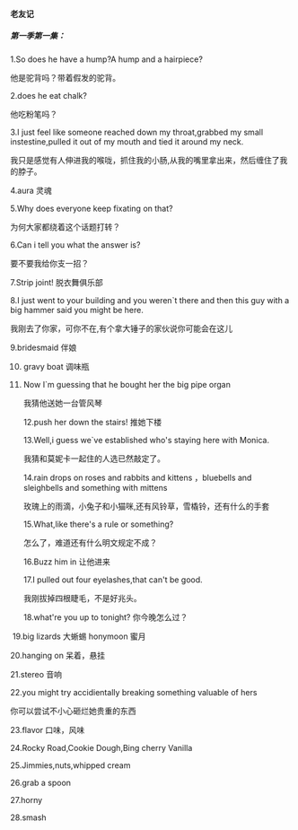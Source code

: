 #### 老友记

##### 第一季第一集：

1.So does he have a hump?A hump  and a  hairpiece?

 他是驼背吗？带着假发的驼背。

2.does he eat chalk?

他吃粉笔吗？

3.I just feel like someone reached down my throat,grabbed my small instestine,pulled it out of my mouth and tied it around my neck.

我只是感觉有人伸进我的喉咙，抓住我的小肠,从我的嘴里拿出来，然后缠住了我的脖子。

4.aura 灵魂

5.Why does everyone keep fixating on that?

为何大家都绕着这个话题打转？

6.Can i tell you what the answer is? 

要不要我给你支一招？

7.Strip joint! 脱衣舞俱乐部

8.I just went to your building and you weren`t there and then this guy with a big hammer said you might be here. 

我刚去了你家，可你不在,有个拿大锤子的家伙说你可能会在这儿

9.bridesmaid  伴娘

10. gravy boat 调味瓶

11. Now I`m guessing that he bought her the big pipe organ

    我猜他送她一台管风琴

    12.push her down the stairs! 推她下楼

    13.Well,i guess we`ve established who's staying here with Monica.

    我猜和莫妮卡一起住的人选已然敲定了。

    14.rain drops on roses and rabbits and kittens ，bluebells and sleighbells and something with mittens

    玫瑰上的雨滴，小兔子和小猫咪,还有风铃草，雪橇铃，还有什么的手套

    15.What,like there's a rule or something?

    怎么了，难道还有什么明文规定不成？

    16.Buzz him in 让他进来

    17.I pulled out four eyelashes,that can't be good.

    我刚拔掉四根睫毛，不是好兆头。

    18.what're  you up to tonight? 你今晚怎么过？

​    19.big lizards 大蜥蜴 honymoon 蜜月

20.hanging on 呆着，悬挂

21.stereo 音响

22.you might try accidientally breaking something valuable of hers

你可以尝试不小心砸烂她贵重的东西

23.flavor 口味，风味

24.Rocky Road,Cookie Dough,Bing cherry Vanilla

25.Jimmies,nuts,whipped cream

26.grab a spoon 

27.horny

28.smash